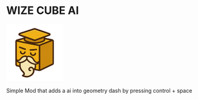 # WIZE CUBE AI
<img src="logo.png" width="150" alt="the mod's logo" />

Simple Mod that adds a ai into geometry dash by pressing control + space
